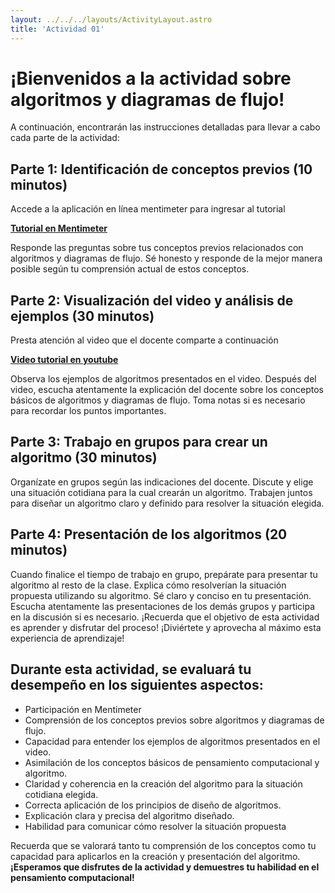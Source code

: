 ```yaml
---
layout: ../../../layouts/ActivityLayout.astro
title: 'Actividad 01'
---
```


# ¡Bienvenidos a la actividad sobre algoritmos y diagramas de flujo!

A continuación, encontrarán las instrucciones detalladas para llevar a cabo cada parte de la actividad:

## Parte 1: Identificación de conceptos previos (10 minutos)

Accede a la aplicación en línea mentimeter para ingresar al tutorial

<strong>
<a href='https://www.menti.com' target='blank'>Tutorial en Mentimeter</a>
</strong>

Responde las preguntas sobre tus conceptos previos relacionados con algoritmos y diagramas de flujo.
Sé honesto y responde de la mejor manera posible según tu comprensión actual de estos conceptos.

## Parte 2: Visualización del video y análisis de ejemplos (30 minutos)

Presta atención al video que el docente comparte a continuación

<strong>
  <a href='https://www.youtube.com/watch?v=veXgaxaNICM' target='blank'>Video tutorial en youtube</a>
</strong>

Observa los ejemplos de algoritmos presentados en el video.
Después del video, escucha atentamente la explicación del docente sobre los conceptos básicos de algoritmos y diagramas de flujo.
Toma notas si es necesario para recordar los puntos importantes.

## Parte 3: Trabajo en grupos para crear un algoritmo (30 minutos)

Organízate en grupos según las indicaciones del docente.
Discute y elige una situación cotidiana para la cual crearán un algoritmo.
Trabajen juntos para diseñar un algoritmo claro y definido para resolver la situación elegida.

## Parte 4: Presentación de los algoritmos (20 minutos)

Cuando finalice el tiempo de trabajo en grupo, prepárate para presentar tu algoritmo al resto de la clase.
Explica cómo resolverían la situación propuesta utilizando su algoritmo.
Sé claro y conciso en tu presentación.
Escucha atentamente las presentaciones de los demás grupos y participa en la discusión si es necesario.
¡Recuerda que el objetivo de esta actividad es aprender y disfrutar del proceso! ¡Diviértete y aprovecha al máximo esta experiencia de aprendizaje!


## Durante esta actividad, se evaluará tu desempeño en los siguientes aspectos:

  - Participación en Mentimeter 
  - Comprensión de los conceptos previos sobre algoritmos y diagramas de flujo.
  - Capacidad para entender los ejemplos de algoritmos presentados en el video.
  - Asimilación de los conceptos básicos de pensamiento computacional y algoritmo.
  - Claridad y coherencia en la creación del algoritmo para la situación cotidiana elegida.
  - Correcta aplicación de los principios de diseño de algoritmos.
  - Explicación clara y precisa del algoritmo diseñado.
  - Habilidad para comunicar cómo resolver la situación propuesta 

Recuerda que se valorará tanto tu comprensión de los conceptos como tu capacidad para aplicarlos en la creación y presentación del algoritmo. **¡Esperamos que disfrutes de la actividad y demuestres tu habilidad en el pensamiento computacional!**
